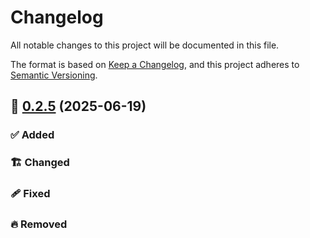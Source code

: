 # Changelog

All notable changes to this project will be documented in this file.

The format is based on [Keep a Changelog](https://keepachangelog.com/en/1.1.0/),
and this project adheres to [Semantic Versioning](http://semver.org/spec/v2.0.0.html).

## 🔖 [0.2.5] (2025-06-19)

### ✅ Added

### 🏗️ Changed

### 🩹 Fixed

### 🔥 Removed


<!-- Link References -->
[0.2.5]: https://github.com/aneuhold/ts-libs/releases/tag/local-npm-registry-v0.2.5
